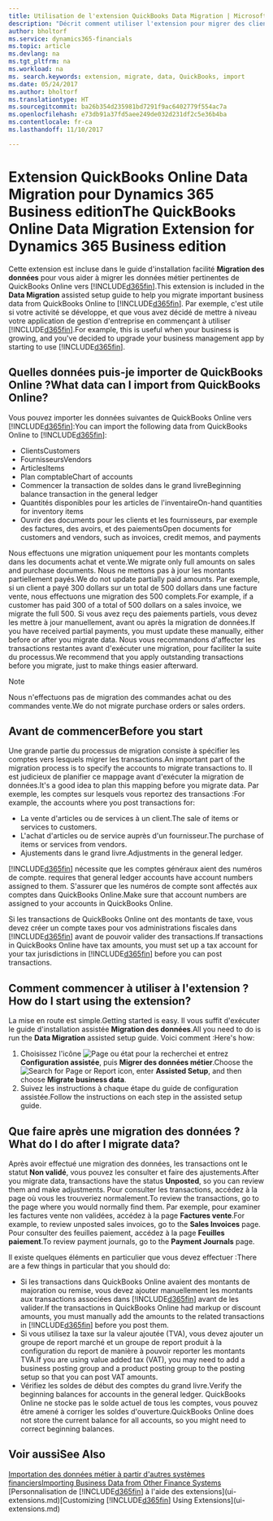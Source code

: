```yaml
---
title: Utilisation de l'extension QuickBooks Data Migration | Microsoft Docs
description: "Décrit comment utiliser l'extension pour migrer des clients, des fournisseurs, des articles, et des comptes de QuickBooks Online à Dynamics 365."
author: bholtorf
ms.service: dynamics365-financials
ms.topic: article
ms.devlang: na
ms.tgt_pltfrm: na
ms.workload: na
ms. search.keywords: extension, migrate, data, QuickBooks, import
ms.date: 05/24/2017
ms.author: bholtorf
ms.translationtype: HT
ms.sourcegitcommit: ba26b354d235981bd7291f9ac6402779f554ac7a
ms.openlocfilehash: e73db91a37fd5aee249de032d231df2c5e36b4ba
ms.contentlocale: fr-ca
ms.lasthandoff: 11/10/2017

---
```


# <a name="the-quickbooks-online-data-migration-extension-for-dynamics-365-business-edition"></a><span data-ttu-id="7ac13-103">Extension QuickBooks Online Data Migration pour Dynamics 365 Business edition</span><span class="sxs-lookup"><span data-stu-id="7ac13-103">The QuickBooks Online Data Migration Extension for Dynamics 365 Business edition</span></span>
<span data-ttu-id="7ac13-104">Cette extension est incluse dans le guide d'installation facilité **Migration des données** pour vous aider à migrer les données métier pertinentes de QuickBooks Online vers [!INCLUDE[d365fin](includes/d365fin_md.md)].</span><span class="sxs-lookup"><span data-stu-id="7ac13-104">This extension is included in the **Data Migration** assisted setup guide to help you migrate important business data from QuickBooks Online to [!INCLUDE[d365fin](includes/d365fin_md.md)].</span></span> <span data-ttu-id="7ac13-105">Par exemple, c'est utile si votre activité se développe, et que vous avez décidé de mettre à niveau votre application de gestion d'entreprise en commençant à utiliser [!INCLUDE[d365fin](includes/d365fin_md.md)].</span><span class="sxs-lookup"><span data-stu-id="7ac13-105">For example, this is useful when your business is growing, and you've decided to upgrade your business management app by starting to use [!INCLUDE[d365fin](includes/d365fin_md.md)].</span></span>

## <a name="what-data-can-i-import-from-quickbooks-online"></a><span data-ttu-id="7ac13-106">Quelles données puis-je importer de QuickBooks Online ?</span><span class="sxs-lookup"><span data-stu-id="7ac13-106">What data can I import from QuickBooks Online?</span></span>
<span data-ttu-id="7ac13-107">Vous pouvez importer les données suivantes de QuickBooks Online vers [!INCLUDE[d365fin](includes/d365fin_md.md)]:</span><span class="sxs-lookup"><span data-stu-id="7ac13-107">You can import the following data from QuickBooks Online to [!INCLUDE[d365fin](includes/d365fin_md.md)]:</span></span>  

* <span data-ttu-id="7ac13-108">Clients</span><span class="sxs-lookup"><span data-stu-id="7ac13-108">Customers</span></span>
* <span data-ttu-id="7ac13-109">Fournisseurs</span><span class="sxs-lookup"><span data-stu-id="7ac13-109">Vendors</span></span>
* <span data-ttu-id="7ac13-110">Articles</span><span class="sxs-lookup"><span data-stu-id="7ac13-110">Items</span></span>
* <span data-ttu-id="7ac13-111">Plan comptable</span><span class="sxs-lookup"><span data-stu-id="7ac13-111">Chart of accounts</span></span>
* <span data-ttu-id="7ac13-112">Commencer la transaction de soldes dans le grand livre</span><span class="sxs-lookup"><span data-stu-id="7ac13-112">Beginning balance transaction in the general ledger</span></span>
* <span data-ttu-id="7ac13-113">Quantités disponibles pour les articles de l'inventaire</span><span class="sxs-lookup"><span data-stu-id="7ac13-113">On-hand quantities for inventory items</span></span>
* <span data-ttu-id="7ac13-114">Ouvrir des documents pour les clients et les fournisseurs, par exemple des factures, des avoirs, et des paiements</span><span class="sxs-lookup"><span data-stu-id="7ac13-114">Open documents for customers and vendors, such as invoices, credit memos, and payments</span></span>

<span data-ttu-id="7ac13-115">Nous effectuons une migration uniquement pour les montants complets dans les documents achat et vente.</span><span class="sxs-lookup"><span data-stu-id="7ac13-115">We migrate only full amounts on sales and purchase documents.</span></span> <span data-ttu-id="7ac13-116">Nous ne mettons pas à jour les montants partiellement payés.</span><span class="sxs-lookup"><span data-stu-id="7ac13-116">We do not update partially paid amounts.</span></span> <span data-ttu-id="7ac13-117">Par exemple, si un client a payé 300 dollars sur un total de 500 dollars dans une facture vente, nous effectuons une migration des 500 complets.</span><span class="sxs-lookup"><span data-stu-id="7ac13-117">For example, if a customer has paid 300 of a total of 500 dollars on a sales invoice, we migrate the full 500.</span></span> <span data-ttu-id="7ac13-118">Si vous avez reçu des paiements partiels, vous devez les mettre à jour manuellement, avant ou après la migration de données.</span><span class="sxs-lookup"><span data-stu-id="7ac13-118">If you have received partial payments, you must update these manually, either before or after you migrate data.</span></span> <span data-ttu-id="7ac13-119">Nous vous recommandons d'affecter les transactions restantes avant d'exécuter une migration, pour faciliter la suite du processus.</span><span class="sxs-lookup"><span data-stu-id="7ac13-119">We recommend that you apply outstanding transactions before you migrate, just to make things easier afterward.</span></span>

> [!NOTE]  
>   <span data-ttu-id="7ac13-120">Nous n'effectuons pas de migration des commandes achat ou des commandes vente.</span><span class="sxs-lookup"><span data-stu-id="7ac13-120">We do not migrate purchase orders or sales orders.</span></span>

## <a name="before-you-start"></a><span data-ttu-id="7ac13-121">Avant de commencer</span><span class="sxs-lookup"><span data-stu-id="7ac13-121">Before you start</span></span>
<span data-ttu-id="7ac13-122">Une grande partie du processus de migration consiste à spécifier les comptes vers lesquels migrer les transactions.</span><span class="sxs-lookup"><span data-stu-id="7ac13-122">An important part of the migration process is to specify the accounts to migrate transactions to.</span></span> <span data-ttu-id="7ac13-123">Il est judicieux de planifier ce mappage avant d'exécuter la migration de données.</span><span class="sxs-lookup"><span data-stu-id="7ac13-123">It's a good idea to plan this mapping before you migrate data.</span></span> <span data-ttu-id="7ac13-124">Par exemple, les comptes sur lesquels vous reportez des transactions :</span><span class="sxs-lookup"><span data-stu-id="7ac13-124">For example, the accounts where you post transactions for:</span></span>  

* <span data-ttu-id="7ac13-125">La vente d'articles ou de services à un client.</span><span class="sxs-lookup"><span data-stu-id="7ac13-125">The sale of items or services to customers.</span></span>
* <span data-ttu-id="7ac13-126">L'achat d'articles ou de service auprès d'un fournisseur.</span><span class="sxs-lookup"><span data-stu-id="7ac13-126">The purchase of items or services from vendors.</span></span>  
* <span data-ttu-id="7ac13-127">Ajustements dans le grand livre.</span><span class="sxs-lookup"><span data-stu-id="7ac13-127">Adjustments in the general ledger.</span></span>  

[!INCLUDE[d365fin](includes/d365fin_md.md)]<span data-ttu-id="7ac13-128"> nécessite que les comptes généraux aient des numéros de compte.</span><span class="sxs-lookup"><span data-stu-id="7ac13-128"> requires that general ledger accounts have account numbers assigned to them.</span></span> <span data-ttu-id="7ac13-129">S'assurer que les numéros de compte sont affectés aux comptes dans QuickBooks Online.</span><span class="sxs-lookup"><span data-stu-id="7ac13-129">Make sure that account numbers are assigned to your accounts in QuickBooks Online.</span></span>

<span data-ttu-id="7ac13-130">Si les transactions de QuickBooks Online ont des montants de taxe, vous devez créer un compte taxes pour vos administrations fiscales dans [!INCLUDE[d365fin](includes/d365fin_md.md)] avant de pouvoir valider des transactions.</span><span class="sxs-lookup"><span data-stu-id="7ac13-130">If transactions in QuickBooks Online have tax amounts, you must set up a tax account for your tax jurisdictions in [!INCLUDE[d365fin](includes/d365fin_md.md)] before you can post transactions.</span></span>

## <a name="how-do-i-start-using-the-extension"></a><span data-ttu-id="7ac13-131">Comment commencer à utiliser à l'extension ?</span><span class="sxs-lookup"><span data-stu-id="7ac13-131">How do I start using the extension?</span></span>
<span data-ttu-id="7ac13-132">La mise en route est simple.</span><span class="sxs-lookup"><span data-stu-id="7ac13-132">Getting started is easy.</span></span> <span data-ttu-id="7ac13-133">Il vous suffit d'exécuter le guide d'installation assistée **Migration des données**.</span><span class="sxs-lookup"><span data-stu-id="7ac13-133">All you need to do is run the **Data Migration** assisted setup guide.</span></span> <span data-ttu-id="7ac13-134">Voici comment :</span><span class="sxs-lookup"><span data-stu-id="7ac13-134">Here's how:</span></span>

1. <span data-ttu-id="7ac13-135">Choisissez l'icône ![Page ou état pour la recherchei](media/ui-search/search_small.png "cône Page ou état pour la recherche") et entrez **Configuration assistée**, puis **Migrer des données métier**.</span><span class="sxs-lookup"><span data-stu-id="7ac13-135">Choose the ![Search for Page or Report](media/ui-search/search_small.png "Search for Page or Report icon") icon, enter **Assisted Setup**, and then choose **Migrate business data**.</span></span>
2. <span data-ttu-id="7ac13-136">Suivez les instructions à chaque étape du guide de configuration assistée.</span><span class="sxs-lookup"><span data-stu-id="7ac13-136">Follow the instructions on each step in the assisted setup guide.</span></span>

## <a name="what-do-i-do-after-i-migrate-data"></a><span data-ttu-id="7ac13-137">Que faire après une migration des données ?</span><span class="sxs-lookup"><span data-stu-id="7ac13-137">What do I do after I migrate data?</span></span>
<span data-ttu-id="7ac13-138">Après avoir effectué une migration des données, les transactions ont le statut **Non validé**, vous pouvez les consulter et faire des ajustements.</span><span class="sxs-lookup"><span data-stu-id="7ac13-138">After you migrate data, transactions have the status **Unposted**, so you can review them and make adjustments.</span></span> <span data-ttu-id="7ac13-139">Pour consulter les transactions, accédez à la page où vous les trouveriez normalement.</span><span class="sxs-lookup"><span data-stu-id="7ac13-139">To review the transactions, go to the page where you would normally find them.</span></span> <span data-ttu-id="7ac13-140">Par exemple, pour examiner les factures vente non validées, accédez à la page **Factures vente**.</span><span class="sxs-lookup"><span data-stu-id="7ac13-140">For example, to review unposted sales invoices, go to the **Sales Invoices** page.</span></span> <span data-ttu-id="7ac13-141">Pour consulter des feuilles paiement, accédez à la page **Feuilles paiement**.</span><span class="sxs-lookup"><span data-stu-id="7ac13-141">To review payment journals, go to the **Payment Journals** page.</span></span>   

<span data-ttu-id="7ac13-142">Il existe quelques éléments en particulier que vous devez effectuer :</span><span class="sxs-lookup"><span data-stu-id="7ac13-142">There are a few things in particular that you should do:</span></span>

* <span data-ttu-id="7ac13-143">Si les transactions dans QuickBooks Online avaient des montants de majoration ou remise, vous devez ajouter manuellement les montants aux transactions associées dans [!INCLUDE[d365fin](includes/d365fin_md.md)] avant de les valider.</span><span class="sxs-lookup"><span data-stu-id="7ac13-143">If the transactions in QuickBooks Online had markup or discount amounts, you must manually add the amounts to the related transactions in [!INCLUDE[d365fin](includes/d365fin_md.md)] before you post them.</span></span>
* <span data-ttu-id="7ac13-144">Si vous utilisez la taxe sur la valeur ajoutée (TVA), vous devez ajouter un groupe de report marché et un groupe de report produit à la configuration du report de manière à pouvoir reporter les montants TVA.</span><span class="sxs-lookup"><span data-stu-id="7ac13-144">If you are using value added tax (VAT), you may need to add a business posting group and a product posting group to the posting setup so that you can post VAT amounts.</span></span>
* <span data-ttu-id="7ac13-145">Vérifiez les soldes de début des comptes du grand livre.</span><span class="sxs-lookup"><span data-stu-id="7ac13-145">Verify the beginning balances for accounts in the general ledger.</span></span> <span data-ttu-id="7ac13-146">QuickBooks Online ne stocke pas le solde actuel de tous les comptes, vous pouvez être amené à corriger les soldes d'ouverture.</span><span class="sxs-lookup"><span data-stu-id="7ac13-146">QuickBooks Online does not store the current balance for all accounts, so you might need to correct beginning balances.</span></span>

## <a name="see-also"></a><span data-ttu-id="7ac13-147">Voir aussi</span><span class="sxs-lookup"><span data-stu-id="7ac13-147">See Also</span></span>
[<span data-ttu-id="7ac13-148">Importation des données métier à partir d'autres systèmes financiers</span><span class="sxs-lookup"><span data-stu-id="7ac13-148">Importing Business Data from Other Finance Systems</span></span>](upload-data.md)  
<span data-ttu-id="7ac13-149">[Personnalisation de [!INCLUDE[d365fin](includes/d365fin_md.md)] à l'aide des extensions](ui-extensions.md)</span><span class="sxs-lookup"><span data-stu-id="7ac13-149">[Customizing [!INCLUDE[d365fin](includes/d365fin_md.md)] Using Extensions](ui-extensions.md)</span></span>  

